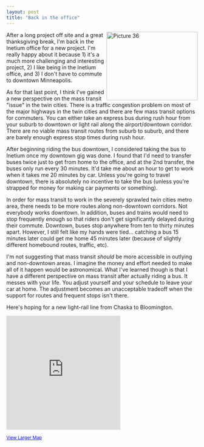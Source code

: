 ```yaml
---
layout: post
title: "Back in the office"
---
```


<p><a href="http://www.flickr.com/photos/kindohm/2073904554/" title="Picture 36 by kindohm, on Flickr"><img border="0" align="right" src="http://farm3.static.flickr.com/2110/2073904554_89856f5d70_m.jpg" width="240" height="180" alt="Picture 36" /></a>  After a long project off site and a great thanksgiving break, I'm back in the Inetium office for a new project.  I'm really happy about it because 1) it's a much more challenging and interesting project, 2) I like being in the Inetium office, and 3) I don't have to commute to downtown Minneapolis.  </p>
  
<p>As for that last point, I think I've gained a new perspective on the mass transit "issue" in the twin cities.  There is a traffic congestion problem on most of the major highways in the twin cities and there are few mass transit options for commuters.  You can either take an express bus during rush hour from your suburb to downtown or light rail along the airport/downtown corridor.  There are no viable mass transit routes from suburb to suburb, and there are barely enough express stop times during rush hour.  </p>
  
<p>After beginning riding the bus downtown, I considered taking the bus to Inetium once my downtown gig was done.  I found that I'd need to transfer buses twice just to get from home to the office, and at the 2nd transfer, the buses only run every 30 minutes.  It'd take me about an hour to get to work when it takes me 20 minutes by car.  Unless you're going to travel downtown, there is absolutely no incentive to take the bus (unless you're strapped for money for making car payments or something).  </p>
  
<p>In order for mass transit to work in the severely sprawled twin cities metro area, there needs to be more routes along non-downtown corridors.  Not everybody works downtown.  In addition, buses and trains would need to stop frequently enough so that riders don't get significantly delayed during their commute.  Downtown, buses stop anywhere from ten to thirty minutes apart.  However, I still felt like my hands were tied...  catching a bus 15 minutes later could get me home 45 minutes later (because of slightly different homebound routes, traffic, etc).</p>
  
<p>I'm not suggesting that mass transit <em>should</em> be more accessible in outlying and non-downtown areas.  I imagine the money and effort needed to make all of it happen would be astronomical.  What I've learned though is that I have a different perspective on mass transit after actually riding a bus.  It messes with your life.  You adjust yourself and your schedule to leave your car at home.  The adjustment becomes an unacceptable tradeoff when the support for routes and frequent stops isn't there.  </p>
  
<p>Here's hoping for a new light-rail line from Chaska to Bloomington.</p>
<iframe width="300" height="300" frameborder="0" scrolling="no" marginheight="0" marginwidth="0" src="http://maps.google.com/maps?f=d&amp;hl=en&amp;geocode=13275798336661098992,44.815830,-93.630790%3B13585692827389398584,44.807650,-93.559390%3B12744673218135063876,44.855590,-93.326780&amp;time=&amp;date=&amp;ttype=&amp;saddr=Clover+Ridge+Dr+%4044.815830,+-93.630790&amp;daddr=Flying+Cloud+Dr+%4044.807650,+-93.559390+to:44.856842,-93.326025&amp;mra=dme&amp;mrcr=0&amp;mrsp=2&amp;sz=15&amp;via=1&amp;sll=44.852188,-93.314738&amp;sspn=0.025556,0.067463&amp;ie=UTF8&amp;om=1&amp;s=AARTsJrW233JJsweY6PiO0NgGUITN4CLRw&amp;ll=44.844186,-93.449707&amp;spn=0.29211,0.411987&amp;z=10&amp;output=embed"></iframe>

<p><small><a href="http://maps.google.com/maps?f=d&amp;hl=en&amp;geocode=13275798336661098992,44.815830,-93.630790%3B13585692827389398584,44.807650,-93.559390%3B12744673218135063876,44.855590,-93.326780&amp;time=&amp;date=&amp;ttype=&amp;saddr=Clover+Ridge+Dr+%4044.815830,+-93.630790&amp;daddr=Flying+Cloud+Dr+%4044.807650,+-93.559390+to:44.856842,-93.326025&amp;mra=dme&amp;mrcr=0&amp;mrsp=2&amp;sz=15&amp;via=1&amp;sll=44.852188,-93.314738&amp;sspn=0.025556,0.067463&amp;ie=UTF8&amp;om=1&amp;ll=44.844186,-93.449707&amp;spn=0.29211,0.411987&amp;z=10&amp;source=embed" style="color:#0000FF;text-align:left">View Larger Map</a></small></p>